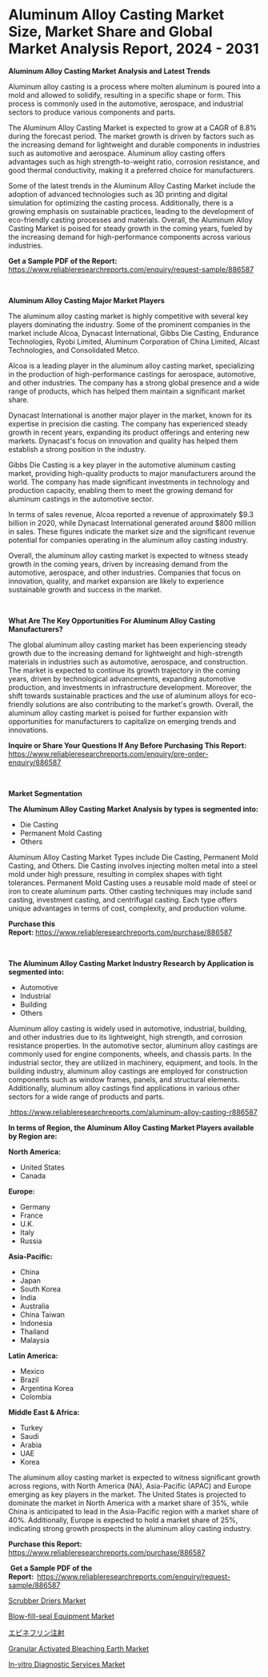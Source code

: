 <p><h1>Aluminum Alloy Casting Market Size, Market Share and Global Market Analysis Report, 2024 - 2031</h1></p><p><strong>Aluminum Alloy Casting Market Analysis and Latest Trends</strong></p>
<p><p>Aluminum alloy casting is a process where molten aluminum is poured into a mold and allowed to solidify, resulting in a specific shape or form. This process is commonly used in the automotive, aerospace, and industrial sectors to produce various components and parts.</p><p>The Aluminum Alloy Casting Market is expected to grow at a CAGR of 8.8% during the forecast period. The market growth is driven by factors such as the increasing demand for lightweight and durable components in industries such as automotive and aerospace. Aluminum alloy casting offers advantages such as high strength-to-weight ratio, corrosion resistance, and good thermal conductivity, making it a preferred choice for manufacturers.</p><p>Some of the latest trends in the Aluminum Alloy Casting Market include the adoption of advanced technologies such as 3D printing and digital simulation for optimizing the casting process. Additionally, there is a growing emphasis on sustainable practices, leading to the development of eco-friendly casting processes and materials. Overall, the Aluminum Alloy Casting Market is poised for steady growth in the coming years, fueled by the increasing demand for high-performance components across various industries.</p></p>
<p><strong>Get a Sample PDF of the Report:&nbsp;</strong> <a href="https://www.reliableresearchreports.com/enquiry/request-sample/886587">https://www.reliableresearchreports.com/enquiry/request-sample/886587</a></p>
<p>&nbsp;</p>
<p><strong>Aluminum Alloy Casting Major Market Players</strong></p>
<p><p>The aluminum alloy casting market is highly competitive with several key players dominating the industry. Some of the prominent companies in the market include Alcoa, Dynacast International, Gibbs Die Casting, Endurance Technologies, Ryobi Limited, Aluminum Corporation of China Limited, Alcast Technologies, and Consolidated Metco.</p><p>Alcoa is a leading player in the aluminum alloy casting market, specializing in the production of high-performance castings for aerospace, automotive, and other industries. The company has a strong global presence and a wide range of products, which has helped them maintain a significant market share.</p><p>Dynacast International is another major player in the market, known for its expertise in precision die casting. The company has experienced steady growth in recent years, expanding its product offerings and entering new markets. Dynacast's focus on innovation and quality has helped them establish a strong position in the industry.</p><p>Gibbs Die Casting is a key player in the automotive aluminum casting market, providing high-quality products to major manufacturers around the world. The company has made significant investments in technology and production capacity, enabling them to meet the growing demand for aluminum castings in the automotive sector.</p><p>In terms of sales revenue, Alcoa reported a revenue of approximately $9.3 billion in 2020, while Dynacast International generated around $800 million in sales. These figures indicate the market size and the significant revenue potential for companies operating in the aluminum alloy casting industry.</p><p>Overall, the aluminum alloy casting market is expected to witness steady growth in the coming years, driven by increasing demand from the automotive, aerospace, and other industries. Companies that focus on innovation, quality, and market expansion are likely to experience sustainable growth and success in the market.</p></p>
<p>&nbsp;</p>
<p><strong>What Are The Key Opportunities For Aluminum Alloy Casting Manufacturers?</strong></p>
<p><p>The global aluminum alloy casting market has been experiencing steady growth due to the increasing demand for lightweight and high-strength materials in industries such as automotive, aerospace, and construction. The market is expected to continue its growth trajectory in the coming years, driven by technological advancements, expanding automotive production, and investments in infrastructure development. Moreover, the shift towards sustainable practices and the use of aluminum alloys for eco-friendly solutions are also contributing to the market's growth. Overall, the aluminum alloy casting market is poised for further expansion with opportunities for manufacturers to capitalize on emerging trends and innovations.</p></p>
<p><strong>Inquire or Share Your Questions If Any Before Purchasing This Report:</strong> <a href="https://www.reliableresearchreports.com/enquiry/pre-order-enquiry/886587">https://www.reliableresearchreports.com/enquiry/pre-order-enquiry/886587</a></p>
<p>&nbsp;</p>
<p><strong>Market Segmentation</strong></p>
<p><strong>The Aluminum Alloy Casting Market Analysis by types is segmented into:</strong></p>
<p><ul><li>Die Casting</li><li>Permanent Mold Casting</li><li>Others</li></ul></p>
<p><p>Aluminum Alloy Casting Market Types include Die Casting, Permanent Mold Casting, and Others. Die Casting involves injecting molten metal into a steel mold under high pressure, resulting in complex shapes with tight tolerances. Permanent Mold Casting uses a reusable mold made of steel or iron to create aluminum parts. Other casting techniques may include sand casting, investment casting, and centrifugal casting. Each type offers unique advantages in terms of cost, complexity, and production volume.</p></p>
<p><strong>Purchase this Report:&nbsp;</strong><a href="https://www.reliableresearchreports.com/purchase/886587">https://www.reliableresearchreports.com/purchase/886587</a></p>
<p>&nbsp;</p>
<p><strong>The Aluminum Alloy Casting Market Industry Research by Application is segmented into:</strong></p>
<p><ul><li>Automotive</li><li>Industrial</li><li>Building</li><li>Others</li></ul></p>
<p><p>Aluminum alloy casting is widely used in automotive, industrial, building, and other industries due to its lightweight, high strength, and corrosion resistance properties. In the automotive sector, aluminum alloy castings are commonly used for engine components, wheels, and chassis parts. In the industrial sector, they are utilized in machinery, equipment, and tools. In the building industry, aluminum alloy castings are employed for construction components such as window frames, panels, and structural elements. Additionally, aluminum alloy castings find applications in various other sectors for a wide range of products and parts.</p></p>
<p><a href="https://www.reliableresearchreports.com/aluminum-alloy-casting-r886587">&nbsp;https://www.reliableresearchreports.com/aluminum-alloy-casting-r886587</a></p>
<p><strong>In terms of Region, the Aluminum Alloy Casting Market Players available by Region are:</strong></p>
<p>
    <p> <strong> North America: </strong>
        <ul>
            <li>United States</li>
            <li>Canada</li>
        </ul>
        </p> 
    <p> <strong> Europe: </strong>
        <ul>
            <li>Germany</li>
            <li>France</li>
            <li>U.K.</li>
            <li>Italy</li>
            <li>Russia</li>
        </ul>
        </p> 
    <p> <strong> Asia-Pacific: </strong>
        <ul>
            <li>China</li>
            <li>Japan</li>
            <li>South Korea</li>
            <li>India</li>
            <li>Australia</li>
            <li>China Taiwan</li>
            <li>Indonesia</li>
            <li>Thailand</li>
            <li>Malaysia</li>
        </ul>
        </p> 
    <p> <strong> Latin America: </strong>
        <ul>
            <li>Mexico</li>
            <li>Brazil</li>
            <li>Argentina Korea</li>
            <li>Colombia</li>
        </ul>
        </p> 
    <p> <strong> Middle East & Africa: </strong>
        <ul>
            <li>Turkey</li>
            <li>Saudi</li>
            <li>Arabia</li>
            <li>UAE</li>
            <li>Korea</li>
        </ul>
    </p>
    </p>
<p><p>The aluminum alloy casting market is expected to witness significant growth across regions, with North America (NA), Asia-Pacific (APAC) and Europe emerging as key players in the market. The United States is projected to dominate the market in North America with a market share of 35%, while China is anticipated to lead in the Asia-Pacific region with a market share of 40%. Additionally, Europe is expected to hold a market share of 25%, indicating strong growth prospects in the aluminum alloy casting industry.</p></p>
<p><strong>Purchase this Report: </strong><a href="https://www.reliableresearchreports.com/purchase/886587">https://www.reliableresearchreports.com/purchase/886587</a></p>
<p>&nbsp;<strong>Get a Sample PDF of the Report:&nbsp;&nbsp;</strong><a href="https://www.reliableresearchreports.com/enquiry/request-sample/886587">https://www.reliableresearchreports.com/enquiry/request-sample/886587</a></p>
<p><strong></strong></p>
<p><p><a href="https://github.com/seamusocallaghan/Market-Research-Report-List-1/blob/main/scrubber-driers-market.md">Scrubber Driers Market</a></p><p><a href="https://issuu.com/reportprime-2/docs/blow-fill-seal-equipment-market-size-2030.pptx">Blow-fill-seal Equipment Market</a></p><p><a href="https://medium.com/@susanjprice2023/%E3%82%A8%E3%83%94%E3%83%8D%E3%83%95%E3%83%AA%E3%83%B3%E6%B3%A8%E5%B0%84%E7%94%A3%E6%A5%AD%E3%81%AE%E5%88%86%E6%9E%90%E3%83%AC%E3%83%9D%E3%83%BC%E3%83%88-%E5%B8%82%E5%A0%B4%E8%A6%8F%E6%A8%A1%E3%81%AF-2024%E5%B9%B4%E3%81%8B%E3%82%892031%E5%B9%B4%E3%81%BE%E3%81%A7%E3%81%AE%E6%9C%9F%E9%96%93%E3%81%AB-%E9%81%A9%E7%94%A8-%E3%82%BF%E3%82%A4%E3%83%97-%E3%81%8A%E3%82%88%E3%81%B3%E5%9C%B0%E5%9F%9F%E3%81%AB%E3%82%88%E3%81%A3%E3%81%A6%E4%BA%88%E6%B8%AC%E3%81%95%E3%82%8C%E3%82%8B11-1-%E3%81%AEcagr%E3%81%A7%E6%88%90%E9%95%B7%E3%81%97%E3%81%A6%E3%81%84%E3%81%BE%E3%81%99-b27126b98243">エピネフリン注射</a></p><p><a href="https://github.com/lianapter60/Market-Research-Report-List-1/blob/main/granular-activated-bleaching-earth-market.md">Granular Activated Bleaching Earth Market</a></p><p><a href="https://issuu.com/reportprime-2/docs/in-vitro-diagnostic-services-market-size-2030.pptx">In-vitro Diagnostic Services Market</a></p></p>
